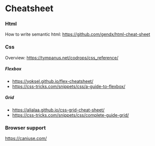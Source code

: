 # Cheatsheet

### Html
How to write semantic html:
https://github.com/gendx/html-cheat-sheet

### Css
Overview:
https://tympanus.net/codrops/css_reference/

##### Flexbox
- https://yoksel.github.io/flex-cheatsheet/
- https://css-tricks.com/snippets/css/a-guide-to-flexbox/

##### Grid
- https://alialaa.github.io/css-grid-cheat-sheet/
- https://css-tricks.com/snippets/css/complete-guide-grid/

### Browser support
https://caniuse.com/
